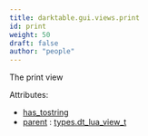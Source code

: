 ```yaml
---
title: darktable.gui.views.print
id: print
weight: 50
draft: false
author: "people"
---
```


The print view

Attributes:
* [has_tostring](../../../Attributes#has_tostring)
* [parent](../Attributes#parent) : [types.dt_lua_view_t](../../../types/dt_lua_view_t)

